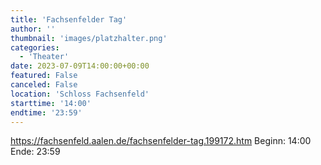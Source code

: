 ```yaml
---
title: 'Fachsenfelder Tag'
author: ''
thumbnail: 'images/platzhalter.png'
categories:
  - 'Theater'
date: 2023-07-09T14:00:00+00:00
featured: False
canceled: False
location: 'Schloss Fachsenfeld'
starttime: '14:00'
endtime: '23:59'
---
```

https://fachsenfeld.aalen.de/fachsenfelder-tag.199172.htm
Beginn: 14:00
 Ende: 23:59